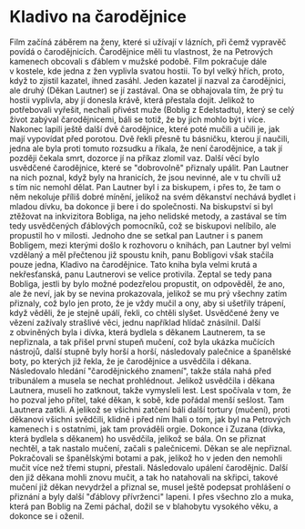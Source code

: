 # Kladivo na čarodějnice

Film začíná záběrem na ženy, které si užívají v lázních, při čemž vypravěč povídá o čarodějnicích. Čarodějnice měli tu vlastnost, že na Petrových kamenech obcovali s ďáblem v mužské podobě. Film pokračuje dále v kostele, kde jedna z žen vyplivla svatou hostii. To byl velký hřích, proto, když to zjistil kazatel, ihned zasáhl. Jeden kazatel jí nazval za čarodějnici, ale druhý (Děkan Lautner) se jí zastával. Ona se obhajovala tím, že prý tu hostii vyplivla, aby jí donesla krávě, která přestala dojit. Jelikož to potřebovali vyřešit, nechali přivést muže (Boblig z Edelstadtu), který se celý život zabýval čarodějnicemi, báli se totiž, že by jich mohlo být i více. Nakonec lapili ještě další dvě čarodějnice, které poté mučili a učili je, jak mají vypovídat před porotou. Dvě řekli přesně tu básničku, kterou jí naučili, jedna ale byla proti tomuto rozsudku a říkala, že není čarodějnice, a tak jí později čekala smrt, dozorce jí na příkaz zlomil vaz. Další věcí bylo usvědčené čarodějnice, které se "dobrovolně" přiznaly upálit. Pan Lautner na nich poznal, když byly na hranicích, že jsou nevinné, ale v tu chvíli už s tím nic nemohl dělat. Pan Lautner byl i za biskupem, i přes to, že tam o něm nekoluje příliš dobré mínění, jelikož na svém děkanství nechává bydlet i mladou dívku, ba dokonce ji bere i do společnosti. Na biskupství si byl ztěžovat na inkvizitora Bobliga, na jeho nelidské metody, a zastával se tím tedy usvědčených ďáblových pomocníků, což se biskupovi nelíbilo, ale propustil ho v milosti. Jednoho dne se setkal pan Lautner i s panem Bobligem, mezi kterými došlo k rozhovoru o knihách, pan Lautner byl velmi vzdělaný a měl přečtenou již spoustu knih, panu Bobligovi však stačila pouze jedna, Kladivo na čarodějnice. Tato kniha byla velmi krutá a nekřesťanská, panu Lautnerovi se velice protivila. Zeptal se tedy pana Bobliga, jestli by bylo možné podezřelou propustit, on odpověděl, že ano, ale že neví, jak by se nevina prokazovala, jelikož se mu prý všechny zatím přiznaly, což bylo jen proto, že je vždy mučil a ony, aby si ušetřily trápení, když věděli, že je stejně upálí, řekli, co chtěli slyšet. Usvědčené ženy ve vězení zažívaly strašlivé věci, jednu například hlídač znásilnil. Další z obviněných byla i dívka, která bydlela s děkanem Lautnerem, ta se nepřiznala, a tak přišel první stupeň mučení, což byla ukázka mučících nástrojů, další stupně byly horší a horší, následovaly palečnice a španělské boty, po kterých již řekla, že je čarodějnice a usvědčila i děkana. Následovalo hledání "čarodějnického znamení", takže stála nahá před tribunálem a musela se nechat prohlédnout. Jelikož usvědčila i děkana Lautnera, museli ho zatknout, takže vymysleli lest. Lest spočívala v tom, že ho pozval jeho přítel, také děkan, k sobě, kde pořádal menší sešlost. Tam Lautnera zatkli. A jelikož se všichni zatčení báli další tortury (mučení), proti děkanovi všichni svědčili, klidně i před ním lhali o tom, jak byl na Petrových kamenech i s ostatními, jak tam prováděli orgie. Dokonce i Zuzana (dívka, která bydlela s děkanem) ho usvědčila, jelikož se bála. On se přiznat nechtěl, a tak nastalo mučení, začali s palečnicemi. Děkan se ale nepřiznal. Pokračovali se španělskými botami a pak, jelikož ho v jeden den nemohli mučit více než třemi stupni, přestali. Následovalo upálení čarodějnic. Další den již děkana mohli znovu mučit, a tak ho natahovali na skřipci, takové mučení již děkan nevydržel a přiznal se, musel ještě podepsat prohlášení o přiznání a byly další "ďáblovy přívrženci" lapeni. I přes všechno zlo a muka, která pan Boblig na Zemi páchal, dožil se v blahobytu vysokého věku, a dokonce se i oženil.